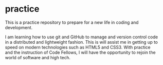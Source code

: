 # practice
This is a practice repository to prepare for a new life in coding and development.

I am learning how to use git and GitHub to manage and version control code in a distributed and lightweight fashion. This is will assist me in getting up to speed on modern technologies such as HTML5 and CSS3. With practice and the instruction of Code Fellows, I will have the opportunity to rejoin the world of software and high tech.
